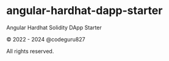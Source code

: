 # angular-hardhat-dapp-starter

Angular Hardhat Solidity DApp Starter

&copy; 2022 - 2024 @codeguru827

All rights reserved.
